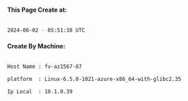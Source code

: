 
   
#### This Page Create at:

```bash

2024-06-02 - 05:51:38 UTC

```

#### Create By Machine:

```bash

Host Name : fv-az1567-87

platform  : Linux-6.5.0-1021-azure-x86_64-with-glibc2.35

Ip Local  : 10.1.0.39

```

